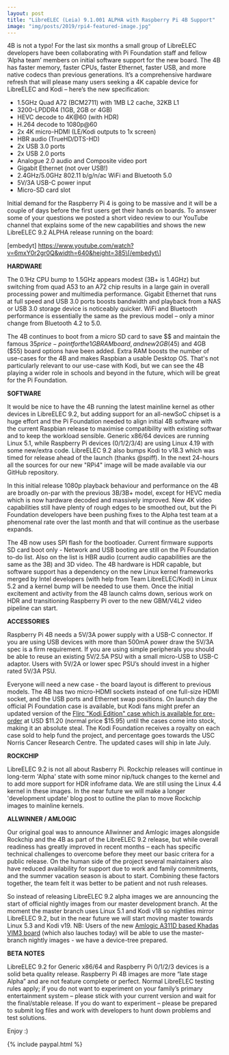 ```yaml
---
layout: post
title: "LibreELEC (Leia) 9.1.001 ALPHA with Raspberry Pi 4B Support"
image: "img/posts/2019/rpi4-featured-image.jpg"
---
```


4B is not a typo! For the last six months a small group of LibreELEC developers have been collaborating with Pi Foundation staff and fellow ‘Alpha team’ members on initial software support for the new board. The 4B has faster memory, faster CPUs, faster Ethernet, faster USB, and more native codecs than previous generations. It’s a comprehensive hardware refresh that will please many users seeking a 4K capable device for LibreELEC and Kodi – here’s the new specification:

- 1.5GHz Quad A72 (BCM2711) with 1MB L2 cache, 32KB L1
- 3200-LPDDR4 (1GB, 2GB or 4GB)
- HEVC decode to 4K@60 (with HDR)
- H.264 decode to 1080p@60
- 2x 4K micro-HDMI (LE/Kodi outputs to 1x screen)
- HBR audio (TrueHD/DTS-HD)
- 2x USB 3.0 ports
- 2x USB 2.0 ports
- Analogue 2.0 audio and Composite video port
- Gigabit Ethernet (not over USB!)
- 2.4GHz/5.0GHz 802.11 b/g/n/ac WiFi and Bluetooth 5.0
- 5V/3A USB-C power input
- Micro-SD card slot

Initial demand for the Raspberry Pi 4 is going to be massive and it will be a couple of days before the first users get their hands on boards. To answer some of your questions we posted a short video review to our YouTube channel that explains some of the new capabilities and shows the new LibreELEC 9.2 ALPHA release running on the board:

\[embedyt\] https://www.youtube.com/watch?v=6mxY0r2gr0Q&width=640&height=385\[/embedyt\]

**HARDWARE**

The 0.1Hz CPU bump to 1.5GHz appears modest (3B+ is 1.4GHz) but switching from quad A53 to an A72 chip results in a large gain in overall processing power and multimedia performance. Gigabit Ethernet that runs at full speed and USB 3.0 ports boosts bandwidth and playback from a NAS or USB 3.0 storage device is noticeably quicker. WiFi and Bluetooth performance is essentially the same as the previous model – only a minor change from Bluetooth 4.2 to 5.0.

The 4B continues to boot from a micro SD card to save $$ and maintain the famous $35 price-point for the 1GB RAM board, and new 2GB ($45) and 4GB ($55) board options have been added. Extra RAM boosts the number of use-cases for the 4B and makes Raspbian a usable Desktop OS. That's not particularly relevant to our use-case with Kodi, but we can see the 4B playing a wider role in schools and beyond in the future, which will be great for the Pi Foundation.

**SOFTWARE**

It would be nice to have the 4B running the latest mainline kernel as other devices in LibreELEC 9.2, but adding support for an all-newSoC chipset is a huge effort and the Pi Foundation needed to align initial 4B software with the current Raspbian release to maximise compatibility with existing softwar and to keep the workload sensible. Generic x86/64 devices are running Linux 5.1, while Raspberry Pi devices (0/1/2/3/4) are using Linux 4.19 with some new/extra code. LibreELEC 9.2 also bumps Kodi to v18.3 which was timed for release ahead of the launch (thanks @spiff). In the next 24-hours all the sources for our new "RPi4" image will be made available via our GitHub repository.

In this initial release 1080p playback behaviour and performance on the 4B are broadly on-par with the previous 3B/3B+ model, except for HEVC media which is now hardware decoded and massively improved. New 4K video capabilities still have plenty of rough edges to be smoothed out, but the Pi Foundation developers have been pushing fixes to the Alpha test team at a phenomenal rate over the last month and that will continue as the userbase expands.

The 4B now uses SPI flash for the bootloader. Current firmware supports SD card boot only - Network and USB booting are still on the Pi Foundation to-do list. Also on the list is HBR audio (current audio capabilities are the same as the 3B) and 3D video. The 4B hardware is HDR capable, but software support has a dependency on the new Linux kernel frameworks merged by Intel developers (with help from Team LibreELEC/Kodi) in Linux 5.2 and a kernel bump will be needed to use them. Once the initial excitement and activity from the 4B launch calms down, serious work on HDR and transitioning Raspberry Pi over to the new GBM/V4L2 video pipeline can start.

**ACCESSORIES**

Raspberry Pi 4B needs a 5V/3A power supply with a USB-C connector. If you are using USB devices with more than 500mA power draw the 5V/3A spec is a firm requirement. If you are using simple peripherals you should be able to reuse an existing 5V/2.5A PSU with a small micro-USB to USB-C adaptor. Users with 5V/2A or lower spec PSU’s should invest in a higher rated 5V/3A PSU.

Everyone will need a new case - the board layout is different to previous models. The 4B has two micro-HDMI sockets instead of one full-size HDMI socket, and the USB ports and Ethernet swap positions. On launch day the official Pi Foundation case is available, but Kodi fans might prefer an updated version of the [Flirc "Kodi Edition" case which is available for pre-order](https://flirc.tv/more/kodi-edition-raspberry-pi-4-case) at USD $11.20 (normal price $15.95) until the cases come into stock, making it an absolute steal. The Kodi Foundation receives a royalty on each case sold to help fund the project, and percentage goes towards the USC Norris Cancer Research Centre. The updated cases will ship in late July.

**ROCKCHIP**

LibreELEC 9.2 is not all about Rasberry Pi. Rockchip releases will continue in long-term 'Alpha' state with some minor nip/tuck changes to the kernel and to add more support for HDR infoframe data. We are still using the Linux 4.4 kernel in these images. In the near future we will make a longer 'development update' blog post to outline the plan to move Rockchip images to mainline kernels.

**ALLWINNER / AMLOGIC**

Our original goal was to announce Allwinner and Amlogic images alongside Rockchip and the 4B as part of the LibreELEC 9.2 release, but while overall readiness has greatly improved in recent months – each has specific technical challenges to overcome before they meet our basic critera for a public release. On the human side of the project several maintainers also have reduced availability for support due to work and family commitments, and the summer vacation season is about to start. Combining these factors together, the team felt it was better to be patient and not rush releases.

So instead of releasing LibreELEC 9.2 alpha images we are announcing the start of official nightly images from our master development branch. At the moment the master branch uses Linux 5.1 and Kodi v18 so nightlies mirror LibreELEC 9.2, but in the near future we will start moving master towards Linux 5.3 and Kodi v19. NB: Users of the new [Amlogic A311D based Khadas VIM3 board](https://www.khadas.com/vim) (which also lauches today) will be able to use the master-branch nightly images - we have a device-tree prepared.

**BETA NOTES**

LibreELEC 9.2 for Generic x86/64 and Raspberry Pi 0/1/2/3 devices is a solid beta quality release. Raspberry Pi 4B images are more “late stage Alpha” and are not feature complete or perfect. Normal LibreELEC testing rules apply; if you do not want to experiment on your family’s primary entertainment system – please stick with your current version and wait for the final/stable release. If you do want to experiment – please be prepared to submit log files and work with developers to hunt down problems and test solutions.

Enjoy :)

{% include paypal.html %}
